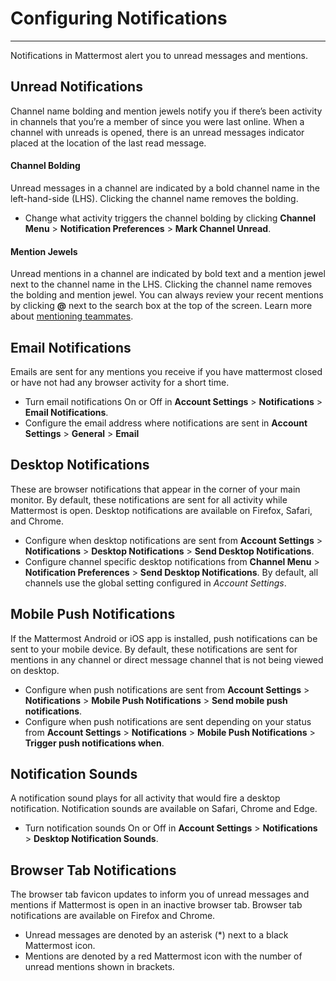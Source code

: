 # Configuring Notifications
_____
Notifications in Mattermost alert you to unread messages and mentions.

## Unread Notifications  
Channel name bolding and mention jewels notify you if there’s been activity in channels that you’re a member of since you were last online. When a channel with unreads is opened, there is an unread messages indicator placed at the location of the last read message.

#### Channel Bolding  
Unread messages in a channel are indicated by a bold channel name in the left-hand-side (LHS). Clicking the channel name removes the bolding.

- Change what activity triggers the channel bolding by clicking **Channel Menu** > **Notification Preferences** > **Mark Channel Unread**.  

#### Mention Jewels  
Unread mentions in a channel are indicated by bold text and a mention jewel next to the channel name in the LHS. Clicking the channel name removes the bolding and mention jewel. You can always review your recent mentions by clicking **@** next to the search box at the top of the screen. Learn more about [mentioning teammates](http://docs.mattermost.com/help/messaging/mentioning-teammates.html).

## Email Notifications
Emails are sent for any mentions you receive if you have mattermost closed or have not had any browser activity for a short time.

- Turn email notifications On or Off in **Account Settings** > **Notifications** > **Email Notifications**.
- Configure the email address where notifications are sent in **Account Settings** > **General** > **Email** 

## Desktop Notifications
These are browser notifications that appear in the corner of your main monitor. By default, these notifications are sent for all activity while Mattermost is open. Desktop notifications are available on Firefox, Safari, and Chrome.

- Configure when desktop notifications are sent from **Account Settings** > **Notifications** > **Desktop Notifications** > **Send Desktop Notifications**.
- Configure channel specific desktop notifications from **Channel Menu** > **Notification Preferences** > **Send Desktop Notifications**. By default, all channels use the global setting configured in *Account Settings*.

## Mobile Push Notifications
If the Mattermost Android or iOS app is installed, push notifications can be sent to your mobile device. By default, these notifications are sent for mentions in any channel or direct message channel that is not being viewed on desktop.

- Configure when push notifications are sent from **Account Settings** > **Notifications** > **Mobile Push Notifications** > **Send mobile push notifications**.
- Configure when push notifications are sent depending on your status from **Account Settings** > **Notifications** > **Mobile Push Notifications** > **Trigger push notifications when**.

## Notification Sounds
A notification sound plays for all activity that would fire a desktop notification. Notification sounds are available on Safari, Chrome and Edge.

- Turn notification sounds On or Off in **Account Settings** > **Notifications** > **Desktop Notification Sounds**. 

## Browser Tab Notifications
The browser tab favicon updates to inform you of unread messages and mentions if Mattermost is open in an inactive browser tab. Browser tab notifications are available on Firefox and Chrome.

- Unread messages are denoted by an asterisk (*) next to a black Mattermost icon.
- Mentions are denoted by a red Mattermost icon with the number of unread mentions shown in brackets.
